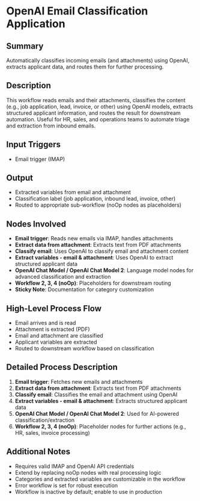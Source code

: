 # OpenAI Email Classification Application

## Summary
Automatically classifies incoming emails (and attachments) using OpenAI, extracts applicant data, and routes them for further processing.

## Description
This workflow reads emails and their attachments, classifies the content (e.g., job application, lead, invoice, or other) using OpenAI models, extracts structured applicant information, and routes the result for downstream automation. Useful for HR, sales, and operations teams to automate triage and extraction from inbound emails.

## Input Triggers
- Email trigger (IMAP)

## Output
- Extracted variables from email and attachment
- Classification label (job application, inbound lead, invoice, other)
- Routed to appropriate sub-workflow (noOp nodes as placeholders)

## Nodes Involved
- **Email trigger**: Reads new emails via IMAP, handles attachments
- **Extract data from attachment**: Extracts text from PDF attachments
- **Classify email**: Uses OpenAI to classify email and attachment content
- **Extract variables - email & attachment**: Uses OpenAI to extract structured applicant data
- **OpenAI Chat Model / OpenAI Chat Model 2**: Language model nodes for advanced classification and extraction
- **Workflow 2, 3, 4 (noOp)**: Placeholders for downstream routing
- **Sticky Note**: Documentation for category customization

## High-Level Process Flow
- Email arrives and is read
- Attachment is extracted (PDF)
- Email and attachment are classified
- Applicant variables are extracted
- Routed to downstream workflow based on classification

## Detailed Process Description
1. **Email trigger**: Fetches new emails and attachments
2. **Extract data from attachment**: Extracts text from PDF attachments
3. **Classify email**: Classifies the email and attachment using OpenAI
4. **Extract variables - email & attachment**: Extracts structured applicant data
5. **OpenAI Chat Model / OpenAI Chat Model 2**: Used for AI-powered classification/extraction
6. **Workflow 2, 3, 4 (noOp)**: Placeholder nodes for further actions (e.g., HR, sales, invoice processing)

## Additional Notes
- Requires valid IMAP and OpenAI API credentials
- Extend by replacing noOp nodes with real processing logic
- Categories and extracted variables are customizable in the workflow
- Error workflow is set for robust execution
- Workflow is inactive by default; enable to use in production
